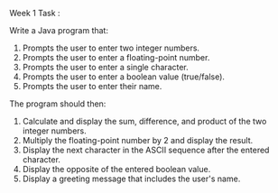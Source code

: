 Week 1 Task :

Write a Java program that:
1. Prompts the user to enter two integer numbers.
2. Prompts the user to enter a floating-point number.
3. Prompts the user to enter a single character.
4. Prompts the user to enter a boolean value (true/false).
5. Prompts the user to enter their name.

The program should then:
1. Calculate and display the sum, difference, and product of the two integer numbers.
2. Multiply the floating-point number by 2 and display the result.
3. Display the next character in the ASCII sequence after the entered character.
4. Display the opposite of the entered boolean value.
5. Display a greeting message that includes the user's name.